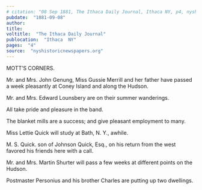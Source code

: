 ```yaml
---
# citation: "08 Sep 1881, The Ithaca Daily Journal, Ithaca NY, p4, nyshistoricnewspapers.org."
pubdate:  "1881-09-08"
author: 
title: 
voltitle:  "The Ithaca Daily Journal"
publocation:  "Ithaca  NY"
pages:  "4"
source:  "nyshistoricnewspapers.org"
---
```

MOTT’S CORNERS.  

Mr. and Mrs. John Genung, Miss Gussie Merrill and her father have passed a week pleasantly at Coney Island and along the Hudson. 

Mr. and Mrs. Edward Lounsbery are on their summer wanderings. 

All take pride and pleasure in the band. 

The blanket mills are a success; and give pleasant employment to many.  

Miss Lettie Quick will study at Bath, N. Y., awhile. 

M. S. Quick. son of Johnson Quick, Esq., on his return from the west favored his friends here with a call.

Mr. and Mrs. Martin Shurter will pass a few weeks at different points on the Hudson. 

Postmaster Personius and his brother Charles are putting up two dwellings.

